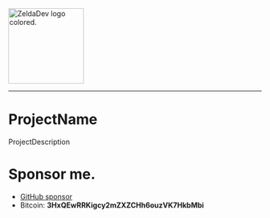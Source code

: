 <a href="https://zeldadev.eu">
    <img src="https://cdn.julianvs.dev/assets/logo/zelda_dev_color.png" alt="ZeldaDev logo colored." height="150"/>
</a>

---

# ProjectName
ProjectDescription

# Sponsor me.
- [GitHub sponsor](https://github.com/sponsors/ZeldaDev)
- Bitcoin: **3HxQEwRRKigcy2mZXZCHh6ouzVK7HkbMbi**
